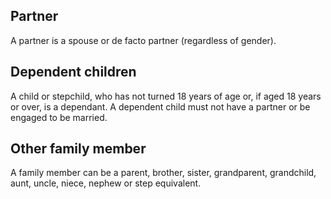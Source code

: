 ## Partner
A partner is a spouse or de facto partner (regardless of gender).

## Dependent children
A child or stepchild, who has not turned 18 years of age or, if aged 18 years or over, is a dependant. A dependent child must not have a partner or be engaged to be married.

## Other family member
A family member can be a parent, brother, sister, grandparent, grandchild, aunt, uncle, niece, nephew or step equivalent.
